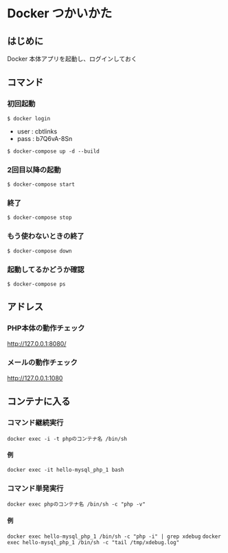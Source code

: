 # Docker つかいかた

## はじめに

Docker 本体アプリを起動し、ログインしておく

## コマンド

### 初回起動

`$ docker login`

- user : cbtlinks
- pass : b7Q6vA-8Sn

`$ docker-compose up -d --build`

### 2回目以降の起動

`$ docker-compose start`

### 終了

`$ docker-compose stop`

### もう使わないときの終了

`$ docker-compose down`

### 起動してるかどうか確認

`$ docker-compose ps`

## アドレス

### PHP本体の動作チェック

http://127.0.0.1:8080/

### メールの動作チェック

http://127.0.0.1:1080

## コンテナに入る

### コマンド継続実行

`docker exec -i -t phpのコンテナ名 /bin/sh`

#### 例

`docker exec -it hello-mysql_php_1 bash`

### コマンド単発実行

`docker exec phpのコンテナ名 /bin/sh -c "php -v"`

#### 例

`docker exec hello-mysql_php_1 /bin/sh -c "php -i" | grep xdebug`
`docker exec hello-mysql_php_1 /bin/sh -c "tail /tmp/xdebug.log"`
